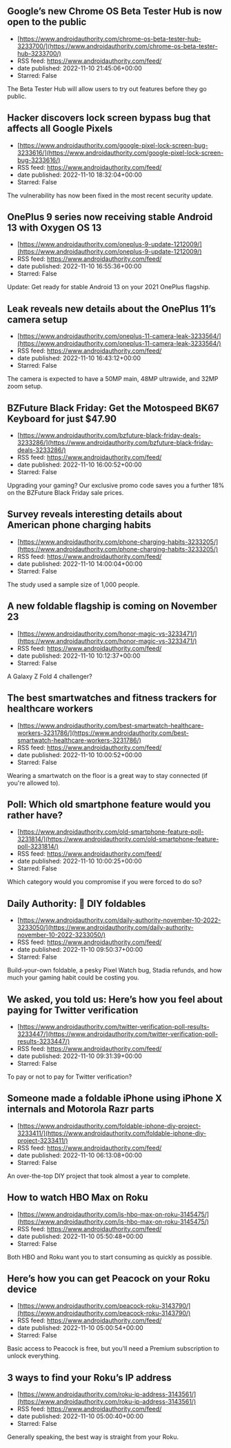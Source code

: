 ## Google’s new Chrome OS Beta Tester Hub is now open to the public
 - [https://www.androidauthority.com/chrome-os-beta-tester-hub-3233700/](https://www.androidauthority.com/chrome-os-beta-tester-hub-3233700/)
 - RSS feed: https://www.androidauthority.com/feed/
 - date published: 2022-11-10 21:45:06+00:00
 - Starred: False

The Beta Tester Hub will allow users to try out features before they go public.

## Hacker discovers lock screen bypass bug that affects all Google Pixels
 - [https://www.androidauthority.com/google-pixel-lock-screen-bug-3233616/](https://www.androidauthority.com/google-pixel-lock-screen-bug-3233616/)
 - RSS feed: https://www.androidauthority.com/feed/
 - date published: 2022-11-10 18:32:04+00:00
 - Starred: False

The vulnerability has now been fixed in the most recent security update.

## OnePlus 9 series now receiving stable Android 13 with Oxygen OS 13
 - [https://www.androidauthority.com/oneplus-9-update-1212009/](https://www.androidauthority.com/oneplus-9-update-1212009/)
 - RSS feed: https://www.androidauthority.com/feed/
 - date published: 2022-11-10 16:55:36+00:00
 - Starred: False

Update: Get ready for stable Android 13 on your 2021 OnePlus flagship.

## Leak reveals new details about the OnePlus 11’s camera setup
 - [https://www.androidauthority.com/oneplus-11-camera-leak-3233564/](https://www.androidauthority.com/oneplus-11-camera-leak-3233564/)
 - RSS feed: https://www.androidauthority.com/feed/
 - date published: 2022-11-10 16:43:12+00:00
 - Starred: False

The camera is expected to have a 50MP main, 48MP ultrawide, and 32MP zoom setup.

## BZFuture Black Friday: Get the Motospeed BK67 Keyboard for just $47.90
 - [https://www.androidauthority.com/bzfuture-black-friday-deals-3233286/](https://www.androidauthority.com/bzfuture-black-friday-deals-3233286/)
 - RSS feed: https://www.androidauthority.com/feed/
 - date published: 2022-11-10 16:00:52+00:00
 - Starred: False

Upgrading your gaming? Our exclusive promo code saves you a further 18% on the BZFuture Black Friday sale prices.

## Survey reveals interesting details about American phone charging habits
 - [https://www.androidauthority.com/phone-charging-habits-3233205/](https://www.androidauthority.com/phone-charging-habits-3233205/)
 - RSS feed: https://www.androidauthority.com/feed/
 - date published: 2022-11-10 14:00:04+00:00
 - Starred: False

The study used a sample size of 1,000 people.

## A new foldable flagship is coming on November 23
 - [https://www.androidauthority.com/honor-magic-vs-3233471/](https://www.androidauthority.com/honor-magic-vs-3233471/)
 - RSS feed: https://www.androidauthority.com/feed/
 - date published: 2022-11-10 10:12:37+00:00
 - Starred: False

A Galaxy Z Fold 4 challenger?

## The best smartwatches and fitness trackers for healthcare workers
 - [https://www.androidauthority.com/best-smartwatch-healthcare-workers-3231786/](https://www.androidauthority.com/best-smartwatch-healthcare-workers-3231786/)
 - RSS feed: https://www.androidauthority.com/feed/
 - date published: 2022-11-10 10:00:52+00:00
 - Starred: False

Wearing a smartwatch on the floor is a great way to stay connected (if you're allowed to).

## Poll: Which old smartphone feature would you rather have?
 - [https://www.androidauthority.com/old-smartphone-feature-poll-3231814/](https://www.androidauthority.com/old-smartphone-feature-poll-3231814/)
 - RSS feed: https://www.androidauthority.com/feed/
 - date published: 2022-11-10 10:00:25+00:00
 - Starred: False

Which category would you compromise if you were forced to do so?

## Daily Authority: 📱 DIY foldables
 - [https://www.androidauthority.com/daily-authority-november-10-2022-3233050/](https://www.androidauthority.com/daily-authority-november-10-2022-3233050/)
 - RSS feed: https://www.androidauthority.com/feed/
 - date published: 2022-11-10 09:50:37+00:00
 - Starred: False

Build-your-own foldable, a pesky Pixel Watch bug, Stadia refunds, and how much your gaming habit could be costing you.

## We asked, you told us: Here’s how you feel about paying for Twitter verification
 - [https://www.androidauthority.com/twitter-verification-poll-results-3233447/](https://www.androidauthority.com/twitter-verification-poll-results-3233447/)
 - RSS feed: https://www.androidauthority.com/feed/
 - date published: 2022-11-10 09:31:39+00:00
 - Starred: False

To pay or not to pay for Twitter verification?

## Someone made a foldable iPhone using iPhone X internals and Motorola Razr parts
 - [https://www.androidauthority.com/foldable-iphone-diy-project-3233411/](https://www.androidauthority.com/foldable-iphone-diy-project-3233411/)
 - RSS feed: https://www.androidauthority.com/feed/
 - date published: 2022-11-10 06:13:08+00:00
 - Starred: False

An over-the-top DIY project that took almost a year to complete.

## How to watch HBO Max on Roku
 - [https://www.androidauthority.com/is-hbo-max-on-roku-3145475/](https://www.androidauthority.com/is-hbo-max-on-roku-3145475/)
 - RSS feed: https://www.androidauthority.com/feed/
 - date published: 2022-11-10 05:50:48+00:00
 - Starred: False

Both HBO and Roku want you to start consuming as quickly as possible.

## Here’s how you can get Peacock on your Roku device
 - [https://www.androidauthority.com/peacock-roku-3143790/](https://www.androidauthority.com/peacock-roku-3143790/)
 - RSS feed: https://www.androidauthority.com/feed/
 - date published: 2022-11-10 05:00:54+00:00
 - Starred: False

Basic access to Peacock is free, but you'll need a Premium subscription to unlock everything.

## 3 ways to find your Roku’s IP address
 - [https://www.androidauthority.com/roku-ip-address-3143561/](https://www.androidauthority.com/roku-ip-address-3143561/)
 - RSS feed: https://www.androidauthority.com/feed/
 - date published: 2022-11-10 05:00:40+00:00
 - Starred: False

Generally speaking, the best way is straight from your Roku.
